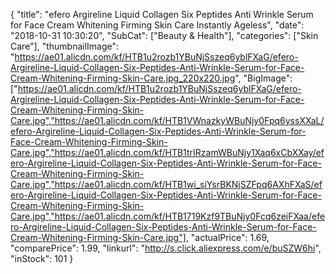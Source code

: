 {
	"title": "efero Argireline Liquid Collagen Six Peptides Anti Wrinkle Serum for Face Cream Whitening Firming Skin Care Instantly Ageless",
	"date": "2018-10-31 10:30:20",
	"SubCat": ["Beauty & Health"],
	"categories": ["Skin Care"],
	"thumbnailImage": "https://ae01.alicdn.com/kf/HTB1u2rozb1YBuNjSszeq6yblFXaG/efero-Argireline-Liquid-Collagen-Six-Peptides-Anti-Wrinkle-Serum-for-Face-Cream-Whitening-Firming-Skin-Care.jpg_220x220.jpg",
	"BigImage": ["https://ae01.alicdn.com/kf/HTB1u2rozb1YBuNjSszeq6yblFXaG/efero-Argireline-Liquid-Collagen-Six-Peptides-Anti-Wrinkle-Serum-for-Face-Cream-Whitening-Firming-Skin-Care.jpg","https://ae01.alicdn.com/kf/HTB1VWnazkyWBuNjy0Fpq6yssXXaL/efero-Argireline-Liquid-Collagen-Six-Peptides-Anti-Wrinkle-Serum-for-Face-Cream-Whitening-Firming-Skin-Care.jpg","https://ae01.alicdn.com/kf/HTB1trIRzamWBuNjy1Xaq6xCbXXay/efero-Argireline-Liquid-Collagen-Six-Peptides-Anti-Wrinkle-Serum-for-Face-Cream-Whitening-Firming-Skin-Care.jpg","https://ae01.alicdn.com/kf/HTB1wi_siYsrBKNjSZFpq6AXhFXaS/efero-Argireline-Liquid-Collagen-Six-Peptides-Anti-Wrinkle-Serum-for-Face-Cream-Whitening-Firming-Skin-Care.jpg","https://ae01.alicdn.com/kf/HTB1719Kzf9TBuNjy0Fcq6zeiFXaa/efero-Argireline-Liquid-Collagen-Six-Peptides-Anti-Wrinkle-Serum-for-Face-Cream-Whitening-Firming-Skin-Care.jpg"],
	"actualPrice": 1.69,
	"comparePrice": 1.99,
	"linkurl": "http://s.click.aliexpress.com/e/buSZW6hi",
	"inStock": 101
}
